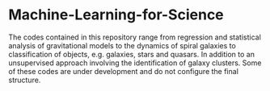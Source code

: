 # Machine-Learning-for-Science

The codes contained in this repository range from regression and statistical analysis of gravitational models to the dynamics of spiral galaxies to classification of objects, e.g. galaxies, stars and quasars. In addition to an unsupervised approach involving the identification of galaxy clusters. Some of these codes are under development and do not configure the final structure.
